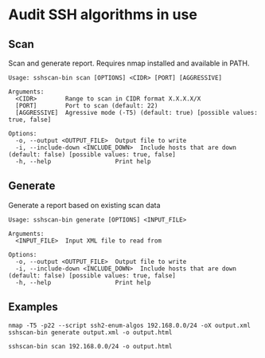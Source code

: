 # Audit SSH algorithms in use

## Scan
Scan and generate report. Requires nmap installed and available in PATH.

```
Usage: sshscan-bin scan [OPTIONS] <CIDR> [PORT] [AGGRESSIVE]

Arguments:
  <CIDR>        Range to scan in CIDR format X.X.X.X/X
  [PORT]        Port to scan (default: 22)
  [AGGRESSIVE]  Agressive mode (-T5) (default: true) [possible values: true, false]

Options:
  -o, --output <OUTPUT_FILE>  Output file to write
  -i, --include-down <INCLUDE_DOWN>  Include hosts that are down (default: false) [possible values: true, false]
  -h, --help                  Print help
```

## Generate

Generate a report based on existing scan data

```
Usage: sshscan-bin generate [OPTIONS] <INPUT_FILE>

Arguments:
  <INPUT_FILE>  Input XML file to read from

Options:
  -o, --output <OUTPUT_FILE>  Output file to write
  -i, --include-down <INCLUDE_DOWN>  Include hosts that are down (default: false) [possible values: true, false]
  -h, --help                  Print help
```


## Examples

```shell
nmap -T5 -p22 --script ssh2-enum-algos 192.168.0.0/24 -oX output.xml
sshscan-bin generate output.xml -o output.html
```

```shell
sshscan-bin scan 192.168.0.0/24 -o output.html
```
